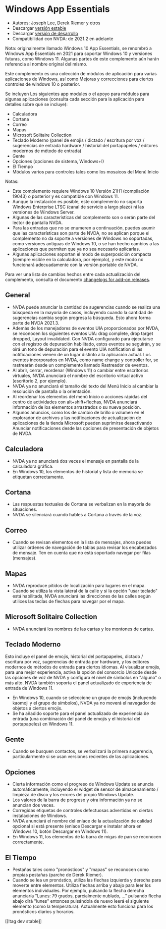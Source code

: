 # Windows App Essentials #

* Autores: Joseph Lee, Derek Riemer y otros
* Descargar [versión estable][1]
* Descargar [versión de desarrollo][2]
* Compatibilidad con NVDA: de 2021.2 en adelante

Nota: originalmente llamado Windows 10 App Essentials, se renombró a Windows
App Essentials en 2021 para soportar Windows 10 y versiones futuras, como
Windows 11. Algunas partes de este complemento aún harán referencia al
nombre original del mismo.

Este complemento es una colección de módulos de aplicación para varias
aplicaciones de Windows, así como Mejoras y correcciones para ciertos
controles de windows 10 o posterior.

Se incluyen Los siguientes app modules o el apoyo para módulos para algunas
aplicaciones (consulta cada sección para la aplicación para detalles sobre
qué se incluye):

* Calculadora
* Cortana
* Correo
* Mapas
* Microsoft Solitaire Collection
* Teclado Moderno (panel de emojis / dictado / escritura por voz /
  sugerencias de entrada hardware / historial del portapapeles / editores
  modernos de método de entrada)
* Gente
* Opciones (opciones de sistema, Windows+I)
* El Tiempo
* Módulos varios para controles tales como los mosaicos del Menú Inicio

Notas:

* Este complemento requiere Windows 10 Versión 21H1 (compilación 19043) o
  posterior y es compatible con Windows 11.
* Aunque la instalación es posible, este complemento no soporta Windows
  Enterprise LTSC (canal de servicio a largo plazo) ni las versiones de
  Windows Server.
* Algunas de las características del complemento son o serán parte del
  lector de pantalla NVDA.
* Para las entradas que no se enumeren a continuación, puedes asumir que las
  características son parte de NVDA, no se aplican porque el complemento no
  da soporte a versiones de Windows no soportadas, como versiones antiguas
  de Windows 10, o se han hecho cambios a las aplicaciones que permiten que
  ya no sea necesario aplicarlas.
* Algunas aplicaciones soportan el modo de superposición compacta (siempre
  visible en la calculadora, por ejemplo), y este modo no funcionará
  adecuadamente con la versión portable de NVDA.

Para ver una lista de cambios hechos entre cada actualización del
complemento, consulta el documento [changelogs for add-on releases][3].

## General

* NVDA puede anunciar la cantidad de sugerencias cuando se realiza una
  búsqueda en la mayoría de casos, incluyendo cuando la cantidad de
  sugerencias cambia según progresa la búsqueda. Esto ahora forma parte de
  NVDA 2021.3.
* Además de los manejadores de eventos UIA proporcionados por NVDA, se
  reconocen los siguientes eventos UIA: drag complete, drop target dropped,
  Layout invalidated. Con NVDA configurado para ejecutarse con el registro
  de depuración habilitado, estos eventos se seguirán, y se oirá un tono de
  depuración para el evento UIA notification si las notificaciones vienen de
  un lugar distinto a la aplicación actual. Los eventos incorporados en
  NVDA, como name change y controller for, se rastrearán desde un
  complemento llamado Rastreador de eventos.
* Al abrir, cerrar, reordenar (Windows 11) o cambiar entre escritorios
  virtuales, NVDA anunciará el nombre del escritorio virtual activo
  (escritorio 2, por ejemplo).
* NVDA ya no anunciará el tamaño del texto del Menú Inicio al cambiar la
  resolución de pantalla o la orientación.
* Al reordenar los elementos del menú Inicio o acciones rápidas del centro
  de actividades con alt+shift+flechas, NVDA anunciará información de los
  elementos arrastrados o su nueva posición.
* Algunos anuncios, como los de cambio de brillo o volumen en el explorador
  de archivos y las notificaciones de actualización de aplicaciones de la
  tienda Microsoft pueden suprimirse desactivando Anunciar notificaciones
  desde las opciones de presentación de objetos de NVDA.

## Calculadora

* NVDA ya no anunciará dos veces el mensaje en pantalla de la calculadora
  gráfica.
* En Windows 10, los elementos de historial y lista de memoria se etiquetan
  correctamente.

## Cortana

* Las respuestas textuales de Cortana se verbalizan en la mayoría de
  situaciones.
* NVDA se silenciará cuando hables a Cortana a través de la voz.

## Correo

* Cuando se revisan elementos en la lista de mensajes, ahora puedes utilizar
  órdenes de navegación de tablas para revisar los encabezados de
  mensaje. Ten en cuenta que no está soportado navegar por filas (mensajes).

## Mapas

* NVDA reproduce pitidos de localización para lugares en el mapa.
* Cuando se utiliza la vista lateral de la calle y si la opción "usar
  teclado" está habilitada, NVDA anunciará las direcciones de las calles
  según utilices las teclas de flechas para navegar por el mapa.

## Microsoft Solitaire Collection

* NVDA anunciará los nombres de las cartas y los montones de cartas.

## Teclado Moderno

Esto incluye el panel de emojis, historial del portapapeles, dictado /
escritura por voz, sugerencias de entrada por hardware, y los editores
modernos de métodos de entrada para ciertos idiomas. Al visualizar emojis,
para una mejor experiencia, activa la opción del consorcio Unicode desde las
opciones de voz de NVDA y configura el nivel de símbolos en "alguno" o más
alto. NVDA también soporta el panel actualizado de experiencia de entrada de
Windows 11.

* En Windows 10, cuando se seleccione un grupo de emojis (incluyendo kaomoji
  y el grupo de símbolos), NVDA ya no moverá el navegador de objetos a
  ciertos emojis.
* Se ha añadido soporte para el panel actualizado de experiencia de entrada
  (una combinación del panel de emojis y el historial del portapapeles) en
  Windows 11.

## Gente

* Cuando se busquen contactos, se verbalizará la primera sugerencia,
  particularmente si se usan versiones recientes de las aplicaciones.

## Opciones

* Cierta información como el progreso de Windows Update se anuncia
  automáticamente, incluyendo el widget de sensor de almacenamiento /
  limpieza de disco y los errores del propio Windows Update.
* Los valores de la barra de progreso y otra información ya no se anuncian
  dos veces.
* Corregidas etiquetas de controles defectuosas advertidas en ciertas
  instalaciones de Windows.
* NVDA anunciará el nombre del enlace de la actualización de calidad
  opcional si está presente (enlace Descargar e instalar ahora en Windows
  10, botón Descargar en Windows 11).
* En Windows 11, los elementos de la barra de migas de pan se reconocen
  correctamente.

## El Tiempo

* Pestañas tales como "pronósticos" y "mapas" se reconocen como propias
  pestañas (parche de Derek Riemer).
* Cuando se lea un pronóstico, utiliza las flechas izquierda y derecha para
  moverte entre elementos. Utiliza flechas arriba y abajo para leer los
  elementos individuales. Por ejemplo, pulsando la flecha derecha anunciaría
  "Lunes: 79 grados, parcialmente nublado, ..." pulsando flecha abajo dirá
  "lunes" entonces pulsándola de nuevo leerá el siguiente elemento (como la
  temperatura). Actualmente esto funciona para los pronósticos diarios y
  horarios.

[[!tag dev stable]]

[1]: https://addons.nvda-project.org/files/get.php?file=w10

[2]: https://addons.nvda-project.org/files/get.php?file=w10-dev

[3]: https://github.com/josephsl/wintenapps/wiki/w10changelog
